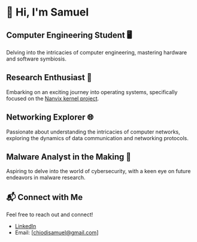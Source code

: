 # 👋 Hi, I'm Samuel

## Computer Engineering Student 🖥️
Delving into the intricacies of computer engineering, mastering hardware and software symbiosis.

## Research Enthusiast 🧠
Embarking on an exciting journey into operating systems, specifically focused on the [Nanvix kernel project](https://github.com/nanvix/microkernel?tab=readme-ov-file).

## Networking Explorer 🌐
Passionate about understanding the intricacies of computer networks, exploring the dynamics of data communication and networking protocols.

## Malware Analyst in the Making 🔬
Aspiring to delve into the world of cybersecurity, with a keen eye on future endeavors in malware research.

## 📬 Connect with Me
Feel free to reach out and connect!
- [LinkedIn](https://www.linkedin.com/in/samuel-c-3a7026122/)
- Email: [chiodisamuel@gmail.com]
